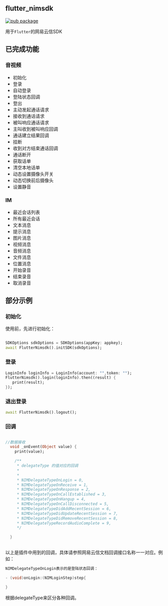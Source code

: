 ## flutter_nimsdk

[![pub package](https://img.shields.io/pub/v/flutter_nimsdk.svg)](https://pub.dev/packages/flutter_nimsdk)

用于`Flutter`的网易云信SDK
    
    
## 已完成功能

### 音视频

* 初始化  
* 登录
* 自动登录
* 登陆状态回调
* 登出
* 主动发起通话请求
* 接收到通话请求
* 被叫响应通话请求
* 主叫收到被叫响应回调
* 通话建立结果回调
* 挂断
* 收到对方结束通话回调
* 通话断开
* 获取话单
* 清空本地话单
* 动态设置摄像头开关
* 动态切换前后摄像头
* 设置静音

### IM
* 最近会话列表
* 所有最近会话
* 文本消息
* 提示消息
* 图片消息
* 视频消息
* 音频消息
* 文件消息
* 位置消息
* 开始录音
* 结束录音
* 取消录音
 

## 部分示例

### 初始化

使用前，先进行初始化：
      
```dart 

SDKOptions sdkOptions = SDKOptions(appKey: appkey);
await FlutterNimsdk().initSDK(sdkOptions);

```


### 登录

```dart
LoginInfo loginInfo = LoginInfo(account: "",token: "");
FlutterNimsdk().login(loginInfo).then((result) {
   print(result);
});

```

### 退出登录

```dart
await FlutterNimsdk().logout();
```

### 回调

```dart

//数据接收
  void _onEvent(Object value) {
    print(value);

    /**
     * delegateType 的值对应的回调
     * 
     * 
     * NIMDelegateTypeOnLogin = 0,
     * NIMDelegateTypeOnReceive = 1,
     * NIMDelegateTypeOnResponse = 2,
     * NIMDelegateTypeOnCallEstablished = 3,
     * NIMDelegateTypeOnHangup = 4,
     * NIMDelegateTypeOnCallDisconnected = 5,
     * NIMDelegateTypeDidAddRecentSession = 6,
     * NIMDelegateTypeDidUpdateRecentSession = 7,
     * NIMDelegateTypeDidRemoveRecentSession = 8,
     * NIMDelegateTypeRecordAudioComplete = 9,
     */

  }
  
```

以上是插件中用到的回调，具体请参照网易云信文档回调接口名称一一对应。例如：

```Objective-C
NIMDelegateTypeOnLogin表示的是登陆状态回调：

- (void)onLogin:(NIMLoginStep)step{

}

```

根据delegateType来区分各种回调。



